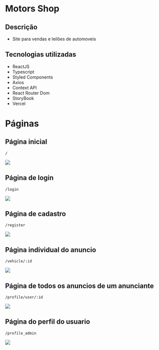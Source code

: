 # Motors Shop

## Descrição

- Site para vendas e leilões de automoveis

## Tecnologias utilizadas

- ReactJS
- Typescript
- Styled Components
- Axios
- Context API
- React Router Dom
- StoryBook
- Vercel

# Páginas

## Página inicial 
```/```

<img src="https://i.postimg.cc/k460Mp6C/Captura-de-tela-de-2022-09-09-14-19-47.png"/>

## Página de login
```/login```

<img src="https://i.postimg.cc/SKrs7jDR/Captura-de-tela-de-2022-09-09-14-22-57.png"/>

## Página de cadastro
```/register```

<img src="https://i.postimg.cc/G2Tp0zb8/Captura-de-tela-de-2022-09-09-14-24-28.png"/>

## Página individual do anuncio
```/vehicle/:id```

<img src="https://i.postimg.cc/brKkcsX8/Captura-de-tela-de-2022-09-09-14-27-36.png"/>

## Página de todos os anuncios de um anunciante
```/profile/user/:id```

<img src="https://i.postimg.cc/tgxgw2q1/Captura-de-tela-de-2022-09-09-14-30-16.png"/>

## Página do perfil do usuario
```/profile_admin```

<img src="https://i.postimg.cc/QdjPRtjc/Captura-de-tela-de-2022-09-09-14-31-31.png"/>
